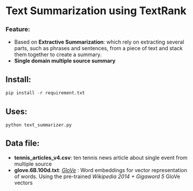 # Text Summarization using TextRank

### Feature:
- Based on **Extractive Summarization**:
 which rely on extracting several parts, such as phrases and sentences, from a piece of text and stack them together to create a summary.
- **Single domain multiple source summary**


## Install:
```python
pip install -r requirement.txt
```

## Uses:
```python
python text_summarizer.py
```

## Data file:
- **tennis_articles_v4.csv**: ten tennis news article about single event from multiple source
- **glove.6B.100d.txt**: [*GloVe*](https://nlp.stanford.edu/projects/glove/) : Word embeddings for vector representation of words. Using the pre-trained *Wikipedia 2014 + Gigaword 5* GloVe vectors